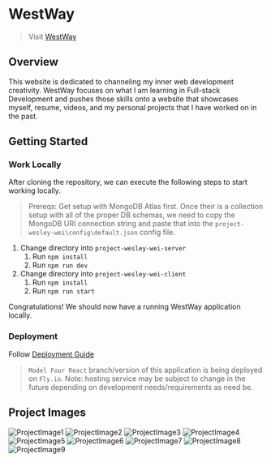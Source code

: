 # WestWay

> Visit [WestWay](https://westway.space)

## Overview
This website is dedicated to channeling my inner web development creativity. WestWay focuses on what I am learning in Full-stack Development and pushes those skills onto a website that showcases myself, resume, videos, and my personal projects that I have worked on in the past.

## Getting Started

### Work Locally
After cloning the repository, we can execute the following steps to start working locally.

> Prereqs: Get setup with MongoDB Atlas first. Once their is a collection setup with all of the proper DB schemas, we need to copy the MongoDB URI connection string and paste that into the `project-wesley-wei\config\default.json` config file.

1. Change directory into `project-wesley-wei-server`
    1. Run `npm install`
    2. Run `npm run dev`
2. Change directory into `project-wesley-wei-client`
    1. Run `npm install`
    2. Run `npm run start`

Congratulations! We should now have a running WestWay application locally.

### Deployment
Follow [Deployment Guide](DeploymentGuide.md)

> `Model Four React` branch/version of this application is being deployed on `Fly.io`. Note: hosting service may be subject to change in the future depending on development needs/requirements as need be.

## Project Images
![ProjectImage1](project-wesley-wei-client\public\assets\images\ProjectImage1.png)
![ProjectImage2](project-wesley-wei-client\public\assets\images\ProjectImage2.png)
![ProjectImage3](project-wesley-wei-client\public\assets\images\ProjectImage3.png)
![ProjectImage4](project-wesley-wei-client\public\assets\images\ProjectImage4.png)
![ProjectImage5](project-wesley-wei-client\public\assets\images\ProjectImage5.png)
![ProjectImage6](project-wesley-wei-client\public\assets\images\ProjectImage6.png)
![ProjectImage7](project-wesley-wei-client\public\assets\images\ProjectImage7.png)
![ProjectImage8](project-wesley-wei-client\public\assets\images\ProjectImage8.png)
![ProjectImage9](project-wesley-wei-client\public\assets\images\ProjectImage9.png)